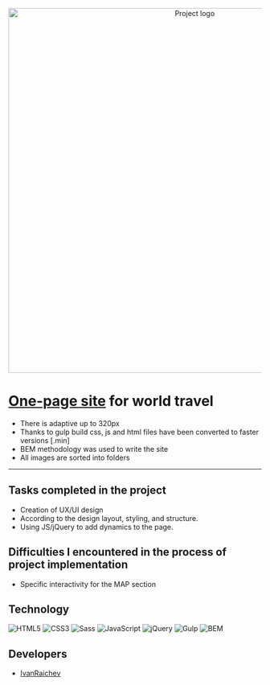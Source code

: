 <p align = "center">
  <img src = "https://i.ibb.co/mbyJqMB/logo3.png" alt ="Project logo" width = "726">
</p>

# <a href="https://ivanraichev.github.io/Travell-website/">One-page site</a> for world travel


- There is adaptive up to 320px
- Thanks to gulp build css, js and html files have been converted to faster versions [.min]
- BEM methodology was used to write the site
- All images are sorted into folders 
---

## Tasks completed in the project

- Creation of UX/UI design
- According to the design layout, styling, and structure.
- Using JS/jQuery to add dynamics to the page.

## Difficulties I encountered in the process of project implementation

- Specific interactivity for the MAP section

## Technology
![HTML5](https://img.shields.io/badge/-HTML5-e34f26?logo=html5&logoColor=white)
![CSS3](https://img.shields.io/badge/-CSS3-1572b6?logo=css3&logoColor=white)
![Sass](https://img.shields.io/badge/Sass-cc6699?logo=sass&color=pink)
![JavaScript](https://img.shields.io/badge/-JavaScript-f7df1e?logo=javaScript&logoColor=black)
![jQuery](https://img.shields.io/badge/-jQuery-61daf8?logo=jQuery&logoColor=black)
![Gulp](https://img.shields.io/badge/-Gulp-99d6f8?logo=gulp&logoColor=black)
![BEM](https://img.shields.io/badge/-BEM-yellowgreen)

## Developers

- [IvanRaichev](https://github.com/IvanRaichev)
